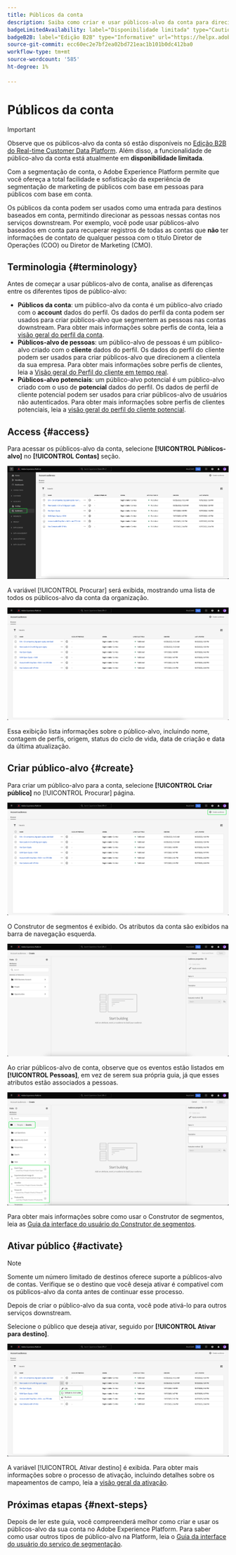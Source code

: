 ```yaml
---
title: Públicos da conta
description: Saiba como criar e usar públicos-alvo da conta para direcionar perfis de conta em destinos downstream.
badgeLimitedAvailability: label="Disponibilidade limitada" type="Caution"
badgeB2B: label="Edição B2B" type="Informative" url="https://helpx.adobe.com/legal/product-descriptions/real-time-customer-data-platform-b2b-edition-prime-and-ultimate-packages.html"
source-git-commit: ecc60ec2e7bf2ea02bd721eac1b101b0dc412ba0
workflow-type: tm+mt
source-wordcount: '585'
ht-degree: 1%

---
```



# Públicos da conta

>[!IMPORTANT]
>
>Observe que os públicos-alvo da conta só estão disponíveis no [Edição B2B do Real-time Customer Data Platform](../../rtcdp/b2b-overview.md). Além disso, a funcionalidade de público-alvo da conta está atualmente em **disponibilidade limitada**.

Com a segmentação de conta, o Adobe Experience Platform permite que você ofereça a total facilidade e sofisticação da experiência de segmentação de marketing de públicos com base em pessoas para públicos com base em conta.

Os públicos da conta podem ser usados como uma entrada para destinos baseados em conta, permitindo direcionar as pessoas nessas contas nos serviços downstream. Por exemplo, você pode usar públicos-alvo baseados em conta para recuperar registros de todas as contas que **não** ter informações de contato de qualquer pessoa com o título Diretor de Operações (COO) ou Diretor de Marketing (CMO).

## Terminologia {#terminology}

Antes de começar a usar públicos-alvo de conta, analise as diferenças entre os diferentes tipos de público-alvo:

- **Públicos da conta**: um público-alvo da conta é um público-alvo criado com o **account** dados do perfil. Os dados do perfil da conta podem ser usados para criar públicos-alvo que segmentem as pessoas nas contas downstream. Para obter mais informações sobre perfis de conta, leia a [visão geral do perfil da conta](../../rtcdp/accounts/account-profile-overview.md).
- **Públicos-alvo de pessoas**: um público-alvo de pessoas é um público-alvo criado com o **cliente** dados do perfil. Os dados do perfil do cliente podem ser usados para criar públicos-alvo que direcionem a clientela da sua empresa. Para obter mais informações sobre perfis de clientes, leia a [Visão geral do Perfil do cliente em tempo real](../../profile/home.md).
- **Públicos-alvo potenciais**: um público-alvo potencial é um público-alvo criado com o uso de **potencial** dados do perfil. Os dados de perfil de cliente potencial podem ser usados para criar públicos-alvo de usuários não autenticados. Para obter mais informações sobre perfis de clientes potenciais, leia a [visão geral do perfil do cliente potencial](../../profile/ui/prospect-profile.md).

## Access {#access}

Para acessar os públicos-alvo da conta, selecione **[!UICONTROL Públicos-alvo]** no **[!UICONTROL Contas]** seção.

![O botão Audiences é realçado na seção Accounts (Contas).](../images/ui/account-audiences/select.png)

A variável [!UICONTROL Procurar] será exibida, mostrando uma lista de todos os públicos-alvo da conta da organização.

![Os públicos-alvo da conta pertencentes à organização são exibidos.](../images/ui/account-audiences/browse.png)

Essa exibição lista informações sobre o público-alvo, incluindo nome, contagem de perfis, origem, status do ciclo de vida, data de criação e data da última atualização.

## Criar público-alvo {#create}

Para criar um público-alvo para a conta, selecione **[!UICONTROL Criar público]** no [!UICONTROL Procurar] página.

![A variável [!UICONTROL Criar público] O botão é realçado na página de navegação do público-alvo da conta.](../images/ui/account-audiences/select-create-audience.png)

O Construtor de segmentos é exibido. Os atributos da conta são exibidos na barra de navegação esquerda.

![O Construtor de segmentos é exibido. Observe que somente os atributos são exibidos.](../images/ui/account-audiences/segment-builder.png)

Ao criar públicos-alvo de conta, observe que os eventos estão listados em **[!UICONTROL Pessoas]**, em vez de serem sua própria guia, já que esses atributos estão associados a pessoas.

![O local para localizar eventos, que está dentro da variável [!UICONTROL Pessoas] , está realçada.](../images/ui/account-audiences/attributes.png)

Para obter mais informações sobre como usar o Construtor de segmentos, leia as [Guia da interface do usuário do Construtor de segmentos](./segment-builder.md).

## Ativar público {#activate}

>[!NOTE]
>
>Somente um número limitado de destinos oferece suporte a públicos-alvo de contas. Verifique se o destino que você deseja ativar é compatível com os públicos-alvo da conta antes de continuar esse processo.

Depois de criar o público-alvo da sua conta, você pode ativá-lo para outros serviços downstream.

Selecione o público que deseja ativar, seguido por **[!UICONTROL Ativar para destino]**.

![A variável [!UICONTROL Ativar para destino] O botão é realçado no menu de ações rápidas para o público-alvo selecionado.](../images/ui/account-audiences/activate.png)

A variável [!UICONTROL Ativar destino] é exibida. Para obter mais informações sobre o processo de ativação, incluindo detalhes sobre os mapeamentos de campo, leia a [visão geral da ativação](../../destinations/ui/activation-overview.md).

## Próximas etapas {#next-steps}

Depois de ler este guia, você compreenderá melhor como criar e usar os públicos-alvo da sua conta no Adobe Experience Platform. Para saber como usar outros tipos de público-alvo na Platform, leia o [Guia da interface do usuário do serviço de segmentação](./overview.md).
